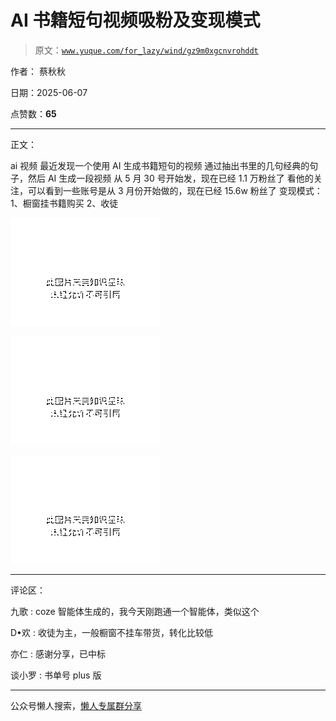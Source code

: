 # AI 书籍短句视频吸粉及变现模式

> 原文：[`www.yuque.com/for_lazy/wind/gz9m0xgcnvrohddt`](https://www.yuque.com/for_lazy/wind/gz9m0xgcnvrohddt)

作者： 蔡秋秋

日期：2025-06-07

点赞数：**65**

* * *

正文：

ai 视频 最近发现一个使用 AI 生成书籍短句的视频 通过抽出书里的几句经典的句子，然后 AI 生成一段视频 从 5 月 30 号开始发，现在已经 1.1 万粉丝了
看他的关注，可以看到一些账号是从 3 月份开始做的，现在已经 15.6w 粉丝了 变现模式： 1、橱窗挂书籍购买 2、收徒

![](img/53f23086ed98cc9555486fbdd3baf5c6.png "None")

![](img/020aa9b0e413a253ccb347a29f8c7d0a.png "None")

![](img/f92da2ddac4404c87065a7caa9e3d944.png "None")

* * *

评论区：

九歌 : coze 智能体生成的，我今天刚跑通一个智能体，类似这个

D•欢 : 收徒为主，一般橱窗不挂车带货，转化比较低

亦仁 : 感谢分享，已中标

谈小罗 : 书单号 plus 版

* * *

公众号懒人搜索，[懒人专属群分享](https://lazybook.fun/#/blog/group)